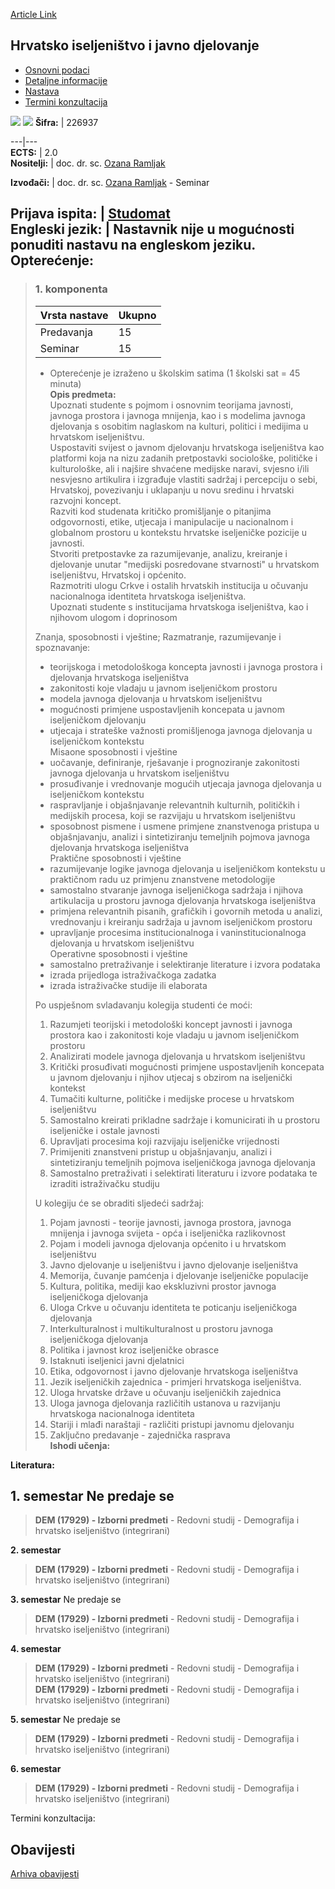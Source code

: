 [Article Link](https://www.fhs.hr/predmet/hijd)

## Hrvatsko iseljeništvo i javno djelovanje
  * [Osnovni podaci](https://www.fhs.hr/predmet/hijd#v1id-904810_264737_1_0 "Osnovni podaci")
  * [Detaljne informacije](https://www.fhs.hr/predmet/hijd#v1id-904810_264737_1_1 "Detaljne informacije")
  * [Nastava](https://www.fhs.hr/predmet/hijd#v1id-904810_264737_1_2 "Nastava")
  * [Termini konzultacija](https://www.fhs.hr/predmet/hijd#v1id-904810_264737_1_3 "Termini konzultacija")


[![](https://www.fhs.hr/img/flags/gif/hr.gif)](https://www.fhs.hr/predmet/hijd) [![](https://www.fhs.hr/img/flags/gif/gb.gif)](https://www.fhs.hr/en/course/cdapa_a)
**Šifra:** |  226937  
  
---|---  
**ECTS:** |  2.0   
**Nositelji:** |  doc. dr. sc. [Ozana Ramljak](https://www.fhs.hr/djelatnik/ozana.ramljak)   
  
**Izvođači:** |  doc. dr. sc. [Ozana Ramljak](https://www.fhs.hr/djelatnik/ozana.ramljak) - Seminar  
  
**Prijava ispita:** |  [Studomat](http://www.isvu.hr/studomat)  
**Engleski jezik:** |  Nastavnik nije u mogućnosti ponuditi nastavu na engleskom jeziku.   
**Opterećenje:**  
---  
> ### 1. komponenta
> | Vrsta nastave | Ukupno  
> ---|---  
> Predavanja | 15  
> Seminar | 15  
> * Opterećenje je izraženo u školskim satima (1 školski sat = 45 minuta)   
**Opis predmeta:**  
> Upoznati studente s pojmom i osnovnim teorijama javnosti, javnoga prostora i javnoga mnijenja, kao i s modelima javnoga djelovanja s osobitim naglaskom na kulturi, politici i medijima u hrvatskom iseljeništvu.   
>  Uspostaviti svijest o javnom djelovanju hrvatskoga iseljeništva kao platformi koja na nizu zadanih pretpostavki sociološke, političke i kulturološke, ali i najšire shvaćene medijske naravi, svjesno i/ili nesvjesno artikulira i izgrađuje vlastiti sadržaj i percepciju o sebi, Hrvatskoj, povezivanju i uklapanju u novu sredinu i hrvatski razvojni koncept.  
>  Razviti kod studenata kritičko promišljanje o pitanjima odgovornosti, etike, utjecaja i manipulacije u nacionalnom i globalnom prostoru u kontekstu hrvatske iseljeničke pozicije u javnosti.  
>  Stvoriti pretpostavke za razumijevanje, analizu, kreiranje i djelovanje unutar "medijski posredovane stvarnosti" u hrvatskom iseljeništvu, Hrvatskoj i općenito.  
>  Razmotriti ulogu Crkve i ostalih hrvatskih institucija u očuvanju nacionalnoga identiteta hrvatskoga iseljeništva.  
>  Upoznati studente s institucijama hrvatskoga iseljeništva, kao i njihovom ulogom i doprinosom   
>    
>  Znanja, sposobnosti i vještine; Razmatranje, razumijevanje i spoznavanje:  
>  - teorijskoga i metodološkoga koncepta javnosti i javnoga prostora i djelovanja hrvatskoga iseljeništva  
>  - zakonitosti koje vladaju u javnom iseljeničkom prostoru  
>  - modela javnoga djelovanja u hrvatskom iseljeništvu  
>  - mogućnosti primjene uspostavljenih koncepata u javnom iseljeničkom djelovanju  
>  - utjecaja i strateške važnosti promišljenoga javnoga djelovanja u iseljeničkom kontekstu   
>  Misaone sposobnosti i vještine  
>  - uočavanje, definiranje, rješavanje i prognoziranje zakonitosti javnoga djelovanja u hrvatskom iseljeništvu  
>  - prosuđivanje i vrednovanje mogućih utjecaja javnoga djelovanja u iseljeničkom kontekstu  
>  - raspravljanje i objašnjavanje relevantnih kulturnih, političkih i medijskih procesa, koji se razvijaju u hrvatskom iseljeništvu  
>  - sposobnost pismene i usmene primjene znanstvenoga pristupa u objašnjavanju, analizi i sintetiziranju temeljnih pojmova javnoga djelovanja hrvatskoga iseljeništva  
>  Praktične sposobnosti i vještine  
>  - razumijevanje logike javnoga djelovanja u iseljeničkom kontekstu u praktičnom radu uz primjenu znanstvene metodologije  
>  - samostalno stvaranje javnoga iseljeničkoga sadržaja i njihova artikulacija u prostoru javnoga djelovanja hrvatskoga iseljeništva  
>  - primjena relevantnih pisanih, grafičkih i govornih metoda u analizi, vrednovanju i kreiranju sadržaja u javnom iseljeničkom prostoru  
>  - upravljanje procesima institucionalnoga i vaninstitucionalnoga djelovanja u hrvatskom iseljeništvu  
>  Operativne sposobnosti i vještine  
>  - samostalno pretraživanje i selektiranje literature i izvora podataka  
>  - izrada prijedloga istraživačkoga zadatka  
>  - izrada istraživačke studije ili elaborata  
>    
>  Po uspješnom svladavanju kolegija studenti će moći:  
>  1. Razumjeti teorijski i metodološki koncept javnosti i javnoga prostora kao i zakonitosti koje vladaju u javnom iseljeničkom prostoru   
>  2. Analizirati modele javnoga djelovanja u hrvatskom iseljeništvu  
>  3. Kritički prosuđivati mogućnosti primjene uspostavljenih koncepata u javnom djelovanju i njihov utjecaj s obzirom na iseljenički kontekst  
>  4. Tumačiti kulturne, političke i medijske procese u hrvatskom iseljeništvu  
>  5. Samostalno kreirati prikladne sadržaje i komunicirati ih u prostoru iseljeničke i ostale javnosti  
>  6. Upravljati procesima koji razvijaju iseljeničke vrijednosti  
>  7. Primijeniti znanstveni pristup u objašnjavanju, analizi i sintetiziranju temeljnih pojmova iseljeničkoga javnoga djelovanja  
>  8. Samostalno pretraživati i selektirati literaturu i izvore podataka te izraditi istraživačku studiju  
>    
>    
>  U kolegiju će se obraditi sljedeći sadržaj:  
>  1. Pojam javnosti - teorije javnosti, javnoga prostora, javnoga mnijenja i javnoga svijeta - opća i iseljenička razlikovnost  
>  2. Pojam i modeli javnoga djelovanja općenito i u hrvatskom iseljeništvu  
>  3. Javno djelovanje u iseljeništvu i javno djelovanje iseljeništva  
>  4. Memorija, čuvanje pamćenja i djelovanje iseljeničke populacije  
>  5. Kultura, politika, mediji kao ekskluzivni prostor javnoga iseljeničkoga djelovanja  
>  6. Uloga Crkve u očuvanju identiteta te poticanju iseljeničkoga djelovanja  
>  7. Interkulturalnost i multikulturalnost u prostoru javnoga iseljeničkoga djelovanja  
>  8. Politika i javnost kroz iseljeničke obrasce  
>  9. Istaknuti iseljenici javni djelatnici  
>  10. Etika, odgovornost i javno djelovanje hrvatskoga iseljeništva  
>  11. Jezik iseljeničkih zajednica - primjeri hrvatskoga iseljeništva.  
>  12. Uloga hrvatske države u očuvanju iseljeničkih zajednica  
>  13. Uloga javnoga djelovanja različitih ustanova u razvijanju hrvatskoga nacionalnoga identiteta  
>  14. Stariji i mlađi naraštaji - različiti pristupi javnomu djelovanju  
>  15. Zaključno predavanje - zajednička rasprava  
**Ishodi učenja:**  

  
**Literatura:**  

  
**1. semestar** Ne predaje se  
---  
> **DEM (17929) - Izborni predmeti** - Redovni studij - Demografija i hrvatsko iseljeništvo (integrirani)  
>   
  
**2. semestar**  
> **DEM (17929) - Izborni predmeti** - Redovni studij - Demografija i hrvatsko iseljeništvo (integrirani)  
>   
  
**3. semestar** Ne predaje se  
> **DEM (17929) - Izborni predmeti** - Redovni studij - Demografija i hrvatsko iseljeništvo (integrirani)  
>   
  
**4. semestar**  
> **DEM (17929) - Izborni predmeti** - Redovni studij - Demografija i hrvatsko iseljeništvo (integrirani)  
>  **DEM (17929) - Izborni predmeti** - Redovni studij - Demografija i hrvatsko iseljeništvo (integrirani)  
>   
  
**5. semestar** Ne predaje se  
> **DEM (17929) - Izborni predmeti** - Redovni studij - Demografija i hrvatsko iseljeništvo (integrirani)  
>   
  
**6. semestar**  
> **DEM (17929) - Izborni predmeti** - Redovni studij - Demografija i hrvatsko iseljeništvo (integrirani)  
>   
Termini konzultacija: 


## Obavijesti
[Arhiva obavijesti](https://www.fhs.hr/predmet/hijd?@=21g9j#news_121368 "Arhiva obavijesti")
